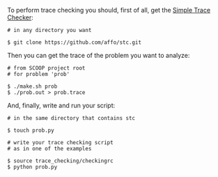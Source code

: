 To perform trace checking you should, first of all, get the [Simple Trace Checker](https://github.com/affo/stc):

```
# in any directory you want

$ git clone https://github.com/affo/stc.git
```

Then you can get the trace of the problem you want to analyze:

```
# from SCOOP project root
# for problem 'prob'

$ ./make.sh prob
$ ./prob.out > prob.trace
```

And, finally, write and run your script:

```
# in the same directory that contains stc

$ touch prob.py

# write your trace checking script
# as in one of the examples

$ source trace_checking/checkingrc
$ python prob.py
```
